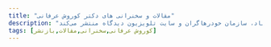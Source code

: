 ```yaml
---
title: "مقالات و سخنرانی های دکتر کوروش عرفانی"
description: "دکتر کوروش عرفانی جامعه شناسی برجسته و یک تحلیلگر سیاسی جدی و واقعگرا است. دکتر عرفانی عقلانیت توام با انسانیت را راه حل نهایی مسايل ایران و جهان می داند. ایشان به طور منظم در تلویزیون دیدگاه سخنرانی می کند و مقالات خود را در وبسایت حزب ایران آباد، سازمان خودرهاگران و سایت تلویزیون دیدگاه منتشر می‌کند"
tags: [کوروش عرفانی,سخنرانی,مقالات,بازنشر]
---
```



